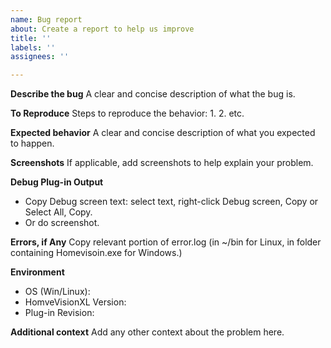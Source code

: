 ```yaml
---
name: Bug report
about: Create a report to help us improve
title: ''
labels: ''
assignees: ''

---
```


**Describe the bug**
A clear and concise description of what the bug is.

**To Reproduce**
Steps to reproduce the behavior:
1. 
2. 
etc.

**Expected behavior**
A clear and concise description of what you expected to happen.

**Screenshots**
If applicable, add screenshots to help explain your problem.

**Debug Plug-in Output**
- Copy Debug screen text: select text, right-click Debug screen, Copy or Select All, Copy.
- Or do screenshot.

**Errors, if Any**
Copy relevant portion of error.log (in ~/bin for Linux, in folder containing Homevisoin.exe for Windows.)

**Environment**
 - OS (Win/Linux):
 - HomveVisionXL Version: 
 - Plug-in Revision:

**Additional context**
Add any other context about the problem here.

